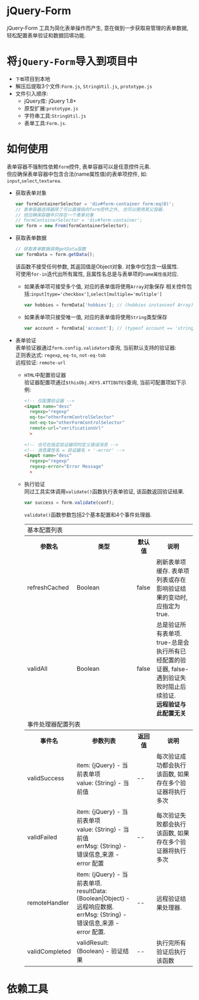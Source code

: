 # jQuery-Form
  jQuery-Form 工具为简化表单操作而产生, 意在做到一步获取易管理的表单数据, 轻松配置表单验证和数据回填功能.
  
# 将`jQuery-Form`导入到项目中
  * `下载`项目到本地
  * 解压后提取3个文件:`Form.js`, `StringUtil.js`, `prototype.js`
  * 文件引入顺序:
    * jQuery库: jQuery 1.8+
    * 原型扩展:`prototype.js`
    * 字符串工具:`StringUtil.js`
    * 表单工具:`Form.js`.

# 如何使用
  表单容器不强制性依赖`form`控件, 表单容器可以是任意控件元素.<br>
  但应确保表单容器中包含合法(name属性值)的表单项控件, 如: `input`,`select`,`textarea`.
  * 获取表单对象
    ```javascript
    var formContainerSelector = 'div#form-container form:eq(0)';
    // 表单容器选择器除了可以直接指向form控件之外, 也可以使用其父容器.
    // 但应确保容器中只存在一个表单对象
    // formContainerSelector = 'div#form-container';
    var form = new From(formContainerSelector);
    ```
  * 获取表单数据
    ```javascript
    // 获取表单数据调用getData函数
    var formData = form.getData();
    ```
    该函数不接受任何参数, 其返回值是Object对象. 对象中仅包含一级属性.<br>
    可使用`for-in`迭代出所有属性, 且属性名总是与表单项的`name属性值`对应.<br>
    * 如果表单项可接受多个值, 对应的表单值将使用`Array`对象保存 相关控件包括:`input[type='checkbox']`,`select[multiple='multiple']`<br>
      ```javascript
      var hobbies = formData['hobbies']; // (hobbies instanceof Array) ==  true
      ```
    
    * 如果表单项只接受唯一值, 对应的表单值将使用`String`类型保存
      ```javascript
      var account = formData['account']; // (typeof account == 'string') == true
      ```
    
  * 表单验证<br>
    表单验证器通过`form.config.validators`查询, 当前默认支持的验证器:<br>
    正则表达式: `regexp`, `eq-to`, `not-eq-tob`<br>
    远程验证: `remote-url`<br>

    * `HTML`中配置验证器<br>
      验证器配置项通过`$thisObj.KEYS.ATTIBUTES`查询, 当前可配置项如下示例:
      ```html
      <!-- 仅配置验证器 -->
      <input name="desc" 
        regexp="regexp" 
        eq-to="otherFormControlSelector"
        not-eq-to="otherFormControlSelector"
        remote-url="verificationUrl"
        >
        
      <!-- 也可在指定验证器同时定义错误消息 -->
      <!-- 消息属性名 = 验证器名 + '-error' -->
      <input name="desc" 
        regexp="regexp" 
        regexp-error="Error Message"
        >
      ```
    * 执行验证<br>
      同过工具实体调用`validate()`函数执行表单验证, 该函数返回验证结果.
      ```javascript
      var success = form.validate(conf);
      ```
      
      `validate()`函数参数包括2个基本配置和4个事件处理器.
      <table>
        <tr>
          <td colspan=4>基本配置列表</td>
        </tr>
        <tr>
          <th>参数名</th>
          <th>类型</th>
          <th>默认值</th>
          <th>说明</th>
        </tr>
        <tr>
          <td>refreshCached</td>
          <td>Boolean</td>
          <td>false</td>
          <td>刷新表单项缓存. 表单项列表或存在影响验证结果的变动时, 应指定为true.</td>
        </tr>
        <tr>
          <td>validAll</td>
          <td>Boolean</td>
          <td>false</td>
          <td>总是验证所有表单项.<br>true-总是会执行所有已经配置的验证器, false-遇到验证失败时阻止后续验证.<br> <b>远程验证与此配置无关</b></td>
        </tr>
        <tr>
          <td colspan=4>事件处理器配置列表</td>
        </tr>
        <tr>
          <th>事件名</th>
          <th>参数列表</th>
          <th>返回值</th>
          <th>说明</th>
        </tr>
        <tr>
          <td>validSuccess</td>
          <td>item: {jQuery} - 当前表单项<br> value: {String} - 当前值</td>
          <td>--</td>
          <td>每次验证成功都会执行该函数, 如果存在多个验证器将执行多次</td>
        </tr>
        <tr>
          <td>validFailed</td>
          <td>item: {jQuery} - 当前表单项<br> value: {String} - 当前值<br>errMsg: {String} - 错误信息,来源 -error 配置</td>
          <td>--</td>
          <td>每次验证失败都会执行该函数, 如果存在多个验证器将执行多次</td>
        </tr>
        <tr>
          <td>remoteHandler</td>
          <td>item: {jQuery} - 当前表单项.<br> resultData: {Boolean|Object} - 远程响应数据.<br>errMsg: {String} - 错误信息,来源 -error 配置.</td>
          <td>--</td>
          <td>远程验证结果处理器.</td>
        </tr>
        <tr>
          <td>validCompleted</td>
          <td>validResult: {Boolean} - 验证结果</td>
          <td>--</td>
          <td>执行完所有验证后执行该函数</td>
        </tr>
      </table>
      
# 依赖工具
